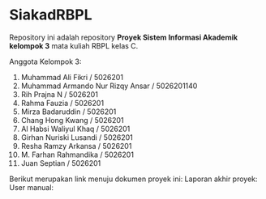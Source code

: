 # SiakadRBPL

Repository ini adalah repository **Proyek Sistem Informasi Akademik kelompok 3** mata kuliah RBPL kelas C.

Anggota Kelompok 3:
1. Muhammad Ali Fikri / 5026201
2. Muhammad Armando Nur Rizqy Ansar / 5026201140
3. Rih Prajna N / 5026201
4. Rahma Fauzia / 5026201
5. Mirza Badaruddin / 5026201
6. Chang Hong Kwang / 5026201
7. Al Habsi Waliyul Khaq / 5026201
8. Girhan Nuriski Lusandi / 5026201
9. Resha Ramzy Arkansa / 5026201
10. M. Farhan Rahmandika / 5026201
11. Juan Septian / 5026201

Berikut merupakan link menuju dokumen proyek ini:
Laporan akhir proyek: <insert link><br>
User manual: <insert link>
